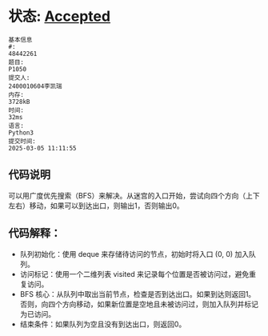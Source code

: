 # 状态: [Accepted](http://dsbpython.openjudge.cn/dspythonbook/solution/48442261/)
```
基本信息
#:
48442261
题目:
P1050
提交人:
2400010604李凯瑞
内存:
3728kB
时间:
32ms
语言:
Python3
提交时间:
2025-03-05 11:11:55
```

## 代码说明
可以用广度优先搜索（BFS）来解决。从迷宫的入口开始，尝试向四个方向（上下左右）移动，如果可以到达出口，则输出1，否则输出0。

## 代码解释：
- 队列初始化：使用 deque 来存储待访问的节点，初始时将入口 (0, 0) 加入队列。
- 访问标记：使用一个二维列表 visited 来记录每个位置是否被访问过，避免重复访问。
- BFS 核心：从队列中取出当前节点，检查是否到达出口。如果到达则返回1。否则，向四个方向移动，如果新位置是空地且未被访问过，则加入队列并标记为已访问。
- 结束条件：如果队列为空且没有到达出口，则返回0。